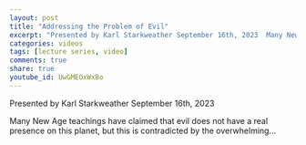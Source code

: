 ```yaml
---
layout: post
title: "Addressing the Problem of Evil"
excerpt: "Presented by Karl Starkweather September 16th, 2023  Many New Age teachings have claimed that evil does not have a real presence on this planet, but this is contradicted by the overwhelming..."
categories: videos
tags: [lecture series, video]
comments: true
share: true
youtube_id: UwGMEOxWxBo
---
```


Presented by Karl Starkweather
September 16th, 2023

Many New Age teachings have claimed that evil does not have a real presence on this planet, but this is contradicted by the overwhelming...

